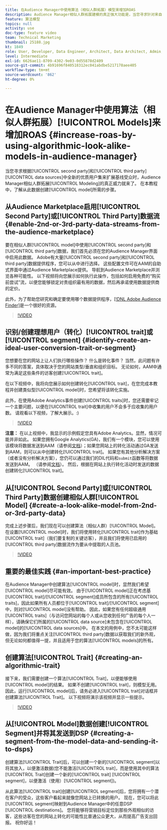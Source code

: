```yaml
---
title: 在Audience Manager中使用算法（相似人群拓展）模型来增加ROAS
description: Audience Manager相似人群拓展建模的真正强大功能是，当您寻求针对来自第二方和第三方数据源的一组全新优质用户，扩展基线受众。 在本教程中，了解根据此数据创建模型的步骤。
feature: 算法模型
topics: null
activity: use
doc-type: feature video
team: Technical Marketing
thumbnail: 25188.jpg
kt: 1849
role: User, Developer, Data Engineer, Architect, Data Architect, Admin, Leader
level: Intermediate
exl-id: 6626ae11-8709-4302-9e03-0d55878d2409
source-git-commit: 4b91696f840518312ec041abdbe5217178aee405
workflow-type: tm+mt
source-wordcount: '862'
ht-degree: 0%

---
```


# 在Audience Manager中使用算法（相似人群拓展）[!UICONTROL Models]来增加ROAS {#increase-roas-by-using-algorithmic-look-alike-models-in-audience-manager}

当您寻求根据[!UICONTROL second party]和[!UICONTROL third party] [!UICONTROL data sources]中全新的优质用户集来扩展基线受众时，Audience Manager相似人群拓展[!UICONTROL Modeling]的真正威力就来了。 在本教程中，了解从此数据创建[!UICONTROL model]所需的步骤。

## 从Audience Marketplace启用[!UICONTROL Second Party]或[!UICONTROL Third Party]数据流 {#enable-2nd-or-3rd-party-data-streams-from-the-audience-marketplace}

要在相似人群[!UICONTROL model]中使用[!UICONTROL second party]和[!UICONTROL third party]数据，我们首先必须在您的Audience Manager界面中启用此数据。 Adobe有大量[!UICONTROL second party]和[!UICONTROL third party]数据提供程序，您可以从中进行选择。 这些配置文件可在AAM的自助式界面中通过Audience Marketplace提供。 导航到Audience Marketplace并浏览各种可能性。 以下视频将向您展示如何执行此操作，包括如何启用免费的“购买前尝试”流，以便您能够锁定对贵组织最有用的数据，然后再承诺使用数据提供商的定价。

此外，为了帮助您研究和确定要使用哪个数据提供程序，[[!DNL Adobe Audience Finder]](https://www.adobe-audience-finder.com/)是一个很好的资源。

>[!VIDEO](https://video.tv.adobe.com/v/25188/?quality=12)

## 识别/创建理想用户（转化）[!UICONTROL trait]或[!UICONTROL segment] {#identify-create-an-ideal-user-conversion-trait-or-segment}

您想要在您的网站上让人们执行哪些操作？ 什么是转化事件？ 当然，此问题有许多不同的答案，具体取决于您的网站类型/垂直和组织目标。 无论如何，AAM中通常为满足这些条件的访客创建[!UICONTROL trait]。

在以下视频中，我将向您展示如何创建转化[!UICONTROL trait]，在您完成本教程并创建类似型[!UICONTROL model]时，您希望将该转化实施。

此外，在使用Adobe Analytics事件创建[!UICONTROL traits]时，您还需要牢记一个主要问题，以便在[!UICONTROL trait]中收集的用户不会多于应收集的用户数。 请观看以下视频，了解大展示。:)

>[!VIDEO](https://video.tv.adobe.com/v/23431/?quality=12)

**注意：** 在以上视频中，我显示的示例假定您具有Adobe Analytics。显然，情况可能并非如此。 如果您拥有Google Analytics(GA)，我们有一个模块，您可以使用该模块将数据发送到AAM（请参阅[文档](https://marketing.adobe.com/resources/help/en_US/aam/dil-google-universal-analytics.html)）；如果您网站上的转化活动通过GA发送到AAM，则可以从中创建转化[!UICONTROL trait]。 如果您有其他分析解决方案（或者没有分析解决方案），您仍可以通过我们的DIL代码和`submit`函数等将数据发送到AAM。 （请参阅[文档](https://marketing.adobe.com/resources/help/en_US/aam/c_dil.html)）。 然后，根据在网站上执行转化活动时发送的数据创建转化[!UICONTROL trait]。

## 从[!UICONTROL Second Party]或[!UICONTROL Third Party]数据创建相似人群[!UICONTROL Model] {#create-a-look-alike-model-from-2nd-or-3rd-party-data}

完成上述步骤后，我们现在可以创建算法（相似人群）[!UICONTROL Model]。 在设置[!UICONTROL model]时，我们将使用转化[!UICONTROL trait]作为基础[!UICONTROL trait]（我们要复制的关键访客），并且我们将使用已启用的[!UICONTROL third party]数据流作为要从中提取的人员池。

>[!VIDEO](https://video.tv.adobe.com/v/25190/?quality-12)

## 重要的最佳实践 {#an-important-best-practice}

在Audience Manager中创建算法[!UICONTROL model]时，显然我们希望[!UICONTROL model]尽可能有效。 由于[!UICONTROL model]正在考虑基[!UICONTROL trait]/[!UICONTROL segment]成员所包含的所有[!UICONTROL traits]，因此如果所有人员都位于[!UICONTROL trait]/[!UICONTROL segment]中，则对[!UICONTROL model]没有帮助。 因此，如果您有任何超级通用[!UICONTROL traits]（与访问您网站的每个人或从您收到任何广告的每个人一样），请确保它们所属的[!UICONTROL data source]未包含在[!UICONTROL model]的[!UICONTROL data sources]中。 在本文的用例中，您不太可能这样做，因为我们将重点关注[!UICONTROL third party]数据以获取我们的新外观，但无论如何都值得一提，并且适用于您的算法[!UICONTROL models]的所有。

## 创建算法[!UICONTROL Trait] {#creating-an-algorithmic-trait}

接下来，我们需要创建一个算法[!UICONTROL Trait]，以便能够使用[!UICONTROL model]的结果。 如果不创建[!UICONTROL trait]，则模型无用。 因此，运行[!UICONTROL model]后，请务必进入[!UICONTROL trait]对话框并创建算法[!UICONTROL Trait]。 以下视频将演示该视频并显示一些提示。

>[!VIDEO](https://video.tv.adobe.com/v/25191/?quality=12)

## 从[!UICONTROL Model]数据创建[!UICONTROL Segment]并将其发送到DSP {#creating-a-segment-from-the-model-data-and-sending-it-to-dsps}

创建算法[!UICONTROL Trait]后，可以创建一个新的[!UICONTROL segment]以将其放入，以便激活数据(您不能激活[!UICONTROL trait]，而是使用其中的算法[!UICONTROL Trait]创建一个新的[!UICONTROL trait] [!UICONTROL segment]，以便激活（使用）[!UICONTROL segment])。

从此算法[!UICONTROL trait]创建[!UICONTROL segment]后，您将拥有一个潜在客户的受众，这些客户看起来就像您网站上已转换的用户。 现在，您可以将此[!UICONTROL segment]映射到Audience Manager中的任意DSP [!UICONTROL destinations]。 您将能够将营销目标定位到那些外观相似的访客，这些访客在您的网站上转化的可能性比普通公众更大，从而提高广告支出回报。 祝你好运！
